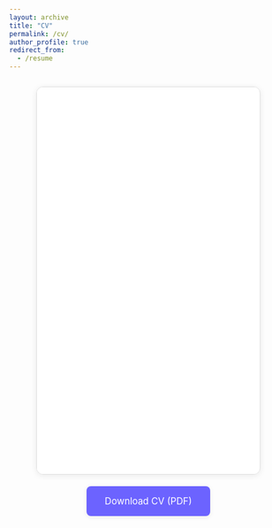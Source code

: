```yaml
---
layout: archive
title: "CV"
permalink: /cv/
author_profile: true
redirect_from:
  - /resume
---
```



<div style="text-align:center; margin-top: 2em;">
  <embed src="/files/cv.pdf" type="application/pdf" width="80%" height="700px" style="border-radius: 12px; box-shadow: 0 2px 12px rgba(0,0,0,0.08); border: 1px solid #ddd;" />
  <div style="margin-top: 1.5em;">
    <a href="/files/cv.pdf" download style="display:inline-block; padding: 1em 2em; background: #6c63ff; color: #fff; border-radius: 8px; font-size: 1.2em; text-decoration: none; box-shadow: 0 2px 8px rgba(0,0,0,0.08);">
      Download CV (PDF)
    </a>
  </div>
</div>

